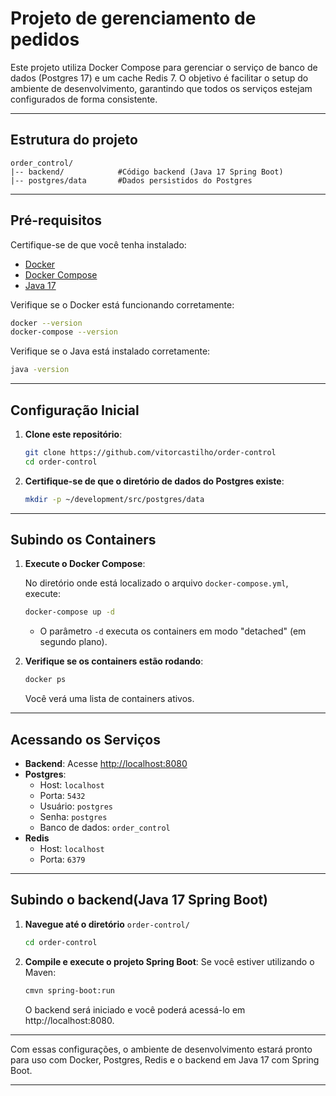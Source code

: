 # Projeto de gerenciamento de pedidos

Este projeto utiliza Docker Compose para gerenciar o serviço de banco de dados (Postgres 17) e um cache Redis 7.
O objetivo é facilitar o setup do ambiente de desenvolvimento, garantindo que todos os serviços estejam configurados de forma consistente.

---

## Estrutura do projeto

```plainttext
order_control/
|-- backend/            #Código backend (Java 17 Spring Boot)
|-- postgres/data       #Dados persistidos do Postgres
```

---

## Pré-requisitos

Certifique-se de que você tenha instalado:
- [Docker](https://www.docker.com/get-started)
- [Docker Compose](https://docs.docker.com/compose/install/)
- [Java 17](https://adoptium.net/?variant=openjdk17)

Verifique se o Docker está funcionando corretamente:

```bash
docker --version
docker-compose --version
```

Verifique se o Java está instalado corretamente:

```bash
java -version
```
---

## Configuração Inicial

1. **Clone este repositório**:

   ```bash
   git clone https://github.com/vitorcastilho/order-control
   cd order-control
   ```

2. **Certifique-se de que o diretório de dados do Postgres existe**:

   ```bash
   mkdir -p ~/development/src/postgres/data
   ```

---

## Subindo os Containers

1. **Execute o Docker Compose**:

   No diretório onde está localizado o arquivo `docker-compose.yml`, execute:

   ```bash
   docker-compose up -d
   ```

   - O parâmetro `-d` executa os containers em modo "detached" (em segundo plano).

2. **Verifique se os containers estão rodando**:

   ```bash
   docker ps
   ```

   Você verá uma lista de containers ativos.

---

## Acessando os Serviços

- **Backend**: Acesse [http://localhost:8080](http://localhost:8080)
- **Postgres**:
  - Host: `localhost`
  - Porta: `5432`
  - Usuário: `postgres`
  - Senha: `postgres`
  - Banco de dados: `order_control`
- **Redis**
  - Host: `localhost`
  - Porta: `6379`

---

## Subindo o backend(Java 17 Spring Boot)

1. **Navegue até o diretório** `order-control/`
   ```bash
   cd order-control
   ```

2. **Compile e execute o projeto Spring Boot**:
   Se você estiver utilizando o Maven:
   ```bash
   cmvn spring-boot:run
   ```
   O backend será iniciado e você poderá acessá-lo em http://localhost:8080.

---

Com essas configurações, o ambiente de desenvolvimento estará pronto para uso com Docker, Postgres, Redis e o backend em Java 17 com Spring Boot.

---
